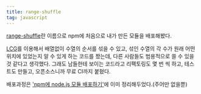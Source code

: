 ```yaml
---
title: range-shuffle
tag: javascript
---
```

[range-shuffle](https://github.com/gloorx/range-shuffle)란 이름으로 npm에 처음으로 내가 만든 모듈을 배포해봤다.

[LCG](https://en.wikipedia.org/wiki/Linear_congruential_generator)를 이용해서 배열없이 수열의 순서를 섞을 수 있고, 섞인 수열의 각 수가 원래 어떤 위치에 있었는지 알 수 있게 하는 코드를 짰는데, 다른 사람들도 범용적으로 쓸 수 있을 것 같다고 생각했다. 그래도 남들한테 보이는 코드라고 리팩토링도 몇 번 씩 하고, 테스트도 만들고, 오픈소스니까 무료 CI까지 붙혔다.

배포과정은 ['npm에 node.js 모듈 배포하기'](/2017-publishing-to-npm)에 이미 정리해두었다.(주어만 없을뿐)
